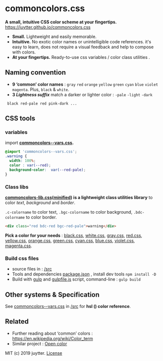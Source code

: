 # commoncolors.css

**A small, intuitive CSS color scheme at your fingertips.** https://juytter.github.io/commoncolors.css

- **Small.** Lightweight and easily memorable.
- **Intuitive.** No exotic color names or unintelligible code references. it's easy to learn, does not require a visual feedback and help to compose with colors.
- **At your fingertips.** Ready-to-use css variables / color class utilities .  

## Naming convention

- **9  ‘common’ color names** :  `gray` `red` `orange` `yellow` `green` `cyan` `blue` `violet` `magenta`. Plus, `black` &  `white`.
- **3 *Lightness suffix*** match a darker or lighter color :  `-pale`  `-light` `-dark`

```
 black red-pale red pink-dark ...
```

## CSS tools

### variables

import **[commoncolors--vars.css](./css/commoncolors--vars.css).**

```css
@import 'commoncolors--vars.css';
.warning {
  width: 100%;
  color : var(--red);
  background-color:  var(--red-pale);
}
```

### Class libs

**[commoncolors-lib.css](./css/commoncolors-lib.css)([minified](./css/min/commoncolors-lib.min.css)) is a lightweight class utilities library**  to color *text*,  *background* and *border*.

`.c-colorname`  to color text, `.bgc-colorname` to color  background, `.bdc-colorname` to color border.

```html
<div class="red bdc-red bgc-red-pale">warning</div>
```

**Pick a color for your needs** :  [black.css](css/black.css),  [white.css](css/white.css),  [gray.css](css/gray.css),  [red.css](css/red.css),  [yellow.css](css/yellow.css), [orange.css](css/orange.css), [green.css](css/green.css),  [cyan.css](css/cyan.css),  [blue.css](css/blue.css), [violet.css](css/violet.css),  [magenta.css](css/magenta.css).        

### Build css files

- source files in :  [/src](./src)
- Tools and dependencies [package.json](package.json) , install dev tools `npm install -D`
- Build with [gulp](https://gulpjs.com) and [gulpfile.js](gulpfile.js) script,  command-line :  `gulp build`

## Other systems &  Specification

See  [commoncolors--vars.css](src/commoncolors--vars.css)  in  [/src](./src)  for **hsl () color reference**.

## Related

- Further reading about ‘common’ colors : https://en.wikipedia.org/wiki/Color_term
- Similar project : [Open color](https://yeun.github.io/open-color/)



MIT (c) 2019 juytter.  [License](LICENSE.md)
